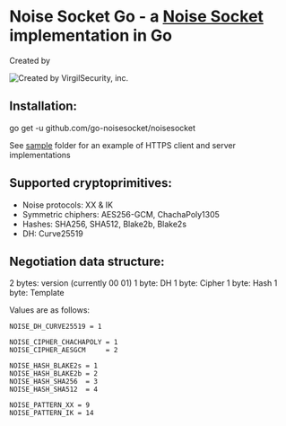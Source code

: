# Noise Socket Go - a [Noise Socket](https://noisesocket.org) implementation in Go

Created by

![Created by VirgilSecurity, inc.](https://cdn.virgilsecurity.com/assets/images/github/logos/virgil-logo-red.png)

Installation: 
-------------------------

go get -u github.com/go-noisesocket/noisesocket

See [sample](sample) folder for an example of HTTPS client and server implementations

Supported cryptoprimitives: 
-------------------------
* Noise protocols: XX & IK 
* Symmetric chiphers: AES256-GCM, ChachaPoly1305 
* Hashes: SHA256, SHA512, Blake2b, Blake2s 
* DH: Curve25519


Negotiation data structure: 
-------------------------
2 bytes: version (currently 00 01)
1 byte: DH
1 byte: Cipher
1 byte: Hash
1 byte: Template

Values are as follows:

	NOISE_DH_CURVE25519 = 1

	NOISE_CIPHER_CHACHAPOLY = 1
	NOISE_CIPHER_AESGCM     = 2

	NOISE_HASH_BLAKE2s = 1
	NOISE_HASH_BLAKE2b = 2
	NOISE_HASH_SHA256  = 3
	NOISE_HASH_SHA512  = 4

	NOISE_PATTERN_XX = 9
	NOISE_PATTERN_IK = 14
	
